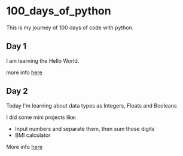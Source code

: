 # 100_days_of_python

This is my journey of 100 days of code with python. 


## Day 1
I am learning  the Hello World.

more info [here](Day1/day1.md)

## Day 2 

Today I'm learning about data types as Integers, Floats and Booleans

I did some mini projects like:

* Input numbers and separate them, then sum those digits
* BMI calculator

More info [here](Day2/day2.md)
